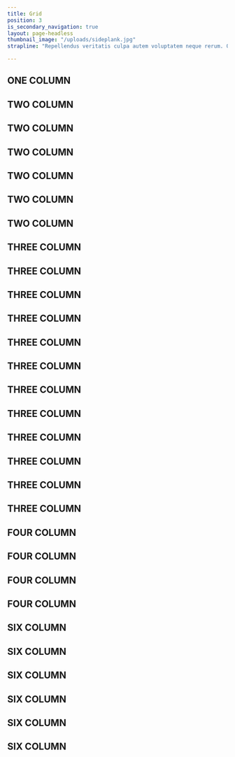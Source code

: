 ```yaml
---
title: Grid
position: 3
is_secondary_navigation: true
layout: page-headless
thumbnail_image: "/uploads/sideplank.jpg"
strapline: "Repellendus veritatis culpa autem voluptatem neque rerum. Odit eaque voluptatem culpa vel omnis saepe. Minus sed iusto reiciendis voluptatem. Aspernatur quia sequi quos cumque quam ut."

---
```


<div class="block one">
    <h2>ONE COLUMN </h2>
</div>

<section>
<div class="block two">
   <h2>TWO COLUMN </h2>
</div>
<div class="block two">
   <h2>TWO COLUMN </h2>
</div>
</section>

<section>
<div class="block two twoleft">
   <h2>TWO COLUMN </h2>
</div>
<div class="block two twoleft">
   <h2>TWO COLUMN </h2>
</div>
</section>

<section>
<div class="block two tworight">
   <h2>TWO COLUMN </h2>
</div>
<div class="block two tworight">
   <h2>TWO COLUMN </h2>
</div>
</section>

<section>
<div class="block three">
   <h2>THREE COLUMN </h2>
</div>
<div class="block three">
   <h2>THREE COLUMN </h2>
</div>
<div class="block three">
   <h2>THREE COLUMN </h2>
</div>
</section>

<section>
<div class="block three threeright">
   <h2>THREE COLUMN </h2>
</div>
<div class="block three threeright">
   <h2>THREE COLUMN </h2>
</div>
<div class="block three threeright">
   <h2>THREE COLUMN </h2>
</div>
</section>

<section>
<div class="block three threeleft">
   <h2>THREE COLUMN </h2>
</div>
<div class="block three threeleft">
   <h2>THREE COLUMN </h2>
</div>
<div class="block three threeleft">
   <h2>THREE COLUMN </h2>
</div>
</section>

<section>
<div class="block three threeleft-split">
   <h2>THREE COLUMN </h2>
</div>
<div class="block three threeleft-split">
   <h2>THREE COLUMN </h2>
</div>
<div class="block three threeleft-split">
   <h2>THREE COLUMN </h2>
</div>
</section>

<section>
<div class="block four">
   <h2>FOUR COLUMN </h2>
</div>
<div class="block four">
   <h2>FOUR COLUMN </h2>
</div>
<div class="block four">
   <h2>FOUR COLUMN </h2>
</div>
<div class="block four">
   <h2>FOUR COLUMN </h2>
</div>
</section>

<section>
<div class="block six">
   <h2>SIX COLUMN </h2>
</div>
<div class="block six">
   <h2>SIX COLUMN </h2>
</div>
<div class="block six">
   <h2>SIX COLUMN </h2>
</div>
<div class="block six">
   <h2>SIX COLUMN </h2>
</div>
<div class="block six">
   <h2>SIX COLUMN </h2>
</div>
<div class="block six">
   <h2>SIX COLUMN </h2>
</div>
</section>


